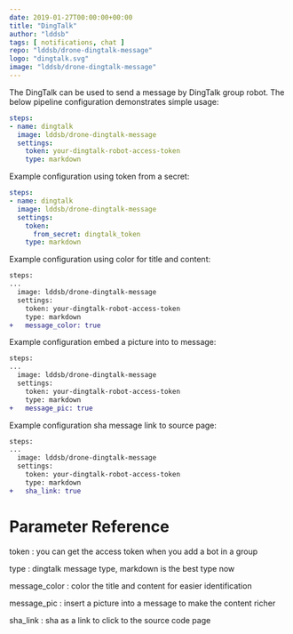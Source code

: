 ```yaml
---
date: 2019-01-27T00:00:00+00:00
title: "DingTalk"
author: "lddsb"
tags: [ notifications, chat ]
repo: "lddsb/drone-dingtalk-message"
logo: "dingtalk.svg"
image: "lddsb/drone-dingtalk-message"
---
```


The DingTalk can be used to send a message by DingTalk group robot. The below pipeline configuration demonstrates simple usage:

```yaml
steps:
- name: dingtalk
  image: lddsb/drone-dingtalk-message
  settings:
    token: your-dingtalk-robot-access-token
    type: markdown
```

Example configuration using token from a secret:

```yaml
steps:
- name: dingtalk
  image: lddsb/drone-dingtalk-message
  settings:
    token: 
      from_secret: dingtalk_token
    type: markdown
```

Example configuration using color for title and content:

```diff
steps:
...
  image: lddsb/drone-dingtalk-message
  settings:
    token: your-dingtalk-robot-access-token
    type: markdown
+   message_color: true
```

Example configuration embed a picture into to message:

```diff
steps:
...
  image: lddsb/drone-dingtalk-message
  settings:
    token: your-dingtalk-robot-access-token
    type: markdown
+   message_pic: true
```

Example configuration sha message link to source page:

```diff
steps:
...
  image: lddsb/drone-dingtalk-message
  settings:
    token: your-dingtalk-robot-access-token
    type: markdown
+   sha_link: true
```

# Parameter Reference

token
: you can get the access token when you add a bot in a group

type
: dingtalk message type, markdown is the best type now

message_color
: color the title and content for easier identification

message_pic
: insert a picture into a message to make the content richer

sha_link
: sha as a link to click to the source code page
